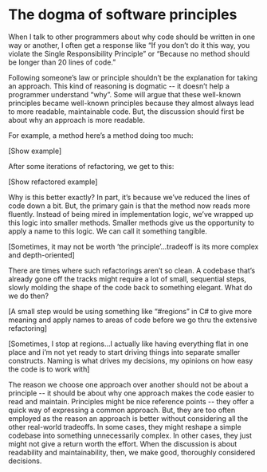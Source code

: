 # The dogma of software principles

When I talk to other programmers about why code should be written in one way or another, I often get a response like “If you don’t do it this way, you violate the Single Responsibility Principle” or “Because no method should be longer than 20 lines of code.”

Following someone’s law or principle shouldn’t be the explanation for taking an approach. This kind of reasoning is dogmatic -- it doesn’t help a programmer understand “why”. Some will argue that these well-known principles became well-known principles because they almost always lead to more readable, maintainable code. But, the discussion should first be about why an approach is more readable.

For example, a method here’s a method doing too much:

[Show example]

After some iterations of refactoring, we get to this:

[Show refactored example]

Why is this better exactly? In part, it’s because we’ve reduced the lines of code down a bit. But, the primary gain is that the method now reads more fluently. Instead of being mired in implementation logic, we’ve wrapped up this logic into smaller methods. Smaller methods give us the opportunity to apply a name to this logic. We can call it something tangible.

[Sometimes, it may not be worth ‘the principle’...tradeoff is its more complex and depth-oriented]

There are times where such refactorings aren’t so clean. A codebase that’s already gone off the tracks might require a lot of small, sequential steps, slowly molding the shape of the code back to something elegant. What do we do then?

[A small step would be using something like “#regions” in C# to give more meaning and apply names to areas of code before we go thru the extensive refactoring]

[Sometimes, I stop at regions...I actually like having everything flat in one place and i’m not yet ready to start driving things into separate smaller constructs. Naming is what drives my decisions, my opinions on how easy the code is to work with]

The reason we choose one approach over another should not be about a principle -- it should be about why one approach makes the code easier to read and maintain. Principles might be nice reference points -- they offer a quick way of expressing a common approach. But, they are too often employed as the reason an approach is better without considering all the other real-world tradeoffs. In some cases, they might reshape a simple codebase into something unnecessarily complex. In other cases, they just might not give a return worth the effort.  When the discussion is about readability and maintainability, then, we make good, thoroughly considered decisions.
